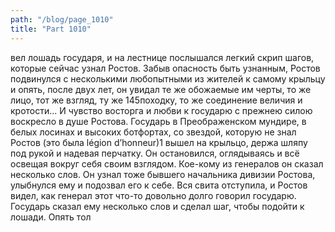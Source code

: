 ```yaml
---
path: "/blog/page_1010"
title: "Part 1010"
---
```


вел лошадь государя, и на лестнице послышался легкий скрип шагов, которые сейчас узнал Ростов. Забыв опасность быть узнанным, Ростов подвинулся с несколькими любопытными из жителей к самому крыльцу и опять, после двух лет, он увидал те же обожаемые им черты, то же лицо, тот же взгляд, ту же 145походку, то же соединение величия и кротости... И чувство восторга и любви к государю с прежнею силою воскресло в душе Ростова. Государь в Преображенском мундире, в белых лосинах и высоких ботфортах, со звездой, которую не знал Ростов (это была légion d’honneur)1 вышел на крыльцо, держа шляпу под рукой и надевая перчатку. Он остановился, оглядываясь и всё освещая вокруг себя своим взглядом. Кое-кому из генералов он сказал несколько слов. Он узнал тоже бывшего начальника дивизии Ростова, улыбнулся ему и подозвал его к себе.
Вся свита отступила, и Ростов видел, как генерал этот что-то довольно долго говорил государю.
Государь сказал ему несколько слов и сделал шаг, чтобы подойти к лошади. Опять тол
